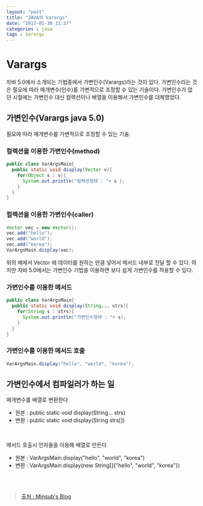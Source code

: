```yaml
---
layout: "post"
title: "JAVA의 Varargs"
date: "2017-01-30 11:37"
categories : java
tags : Varargs
---
```


# Varargs

자바 5.0에서 소개되는 기법중에서 가변인수(Varargs)라는 것이 있다.
가변인수라는 것은 필요에 따라 매개변수(인수)를 가변적으로 조정할 수 있는 기술이다.
가변인수가 없던 시절에는 가변인수 대신 컬렉션이나 배열을 이용해서 가변인수를 대체했었다.

## 가변인수(Varargs java 5.0)

필요에 따라 매개변수를 가변적으로 조정할 수 있는 기술.

### 컬렉션을 이용한 가변인수(method)

```java
public class VarArgsMain{
  public static void display(Vector v){
    for(Object s : v){
      System.out.println("컬렉션형태 : "+ s );
    }
  }
}
```

### 컬렉션을 이용한 가변인수(caller)

```java
Vector vec = new Vector();
vec.add("hello");
vec.add("world");
vec.add("korea");
VarArgsMain.display(vec);

```
위의 예에서 Vector 에 데이터를 원하는 만큼 넣어서 메서드 내부로 전달 할 수 있다.
하지만 자바 5.0에서는 가변인수 기법을 이용하면 보다 쉽게 가변인수를 적용할 수 있다.

### 가변인수를 이용한 메서드

```java
public class VarArgsMain{
  public static void display(String... strs){
    for(String s : strs){
      System.out.println("가변인수형태 : "+ s);
    }
  }
}
```

###  가변인수를 이용한 메서드 호출

```java
VarArgsMain.display("hello", "world", "korea");
```


## 가변인수에서 컴파일러가 하는 일

매개변수를 배열로 변환한다

  - 원본 : public static void display(String... strs)
  - 변환 : public static void display(String strs[])
<br>

메서드 호출시 인자들을 이용해 배열로 만든다

 - 원본 : VarArgsMain.display("hello", "world", "korea")
 - 변환 : VarArgsMain.display(new String[]{"hello", "world", "korea"})



<br><br>

> [출처 : Minsub's Blog](http://gyrfalcon.tistory.com/entry/Java-Varargs)
